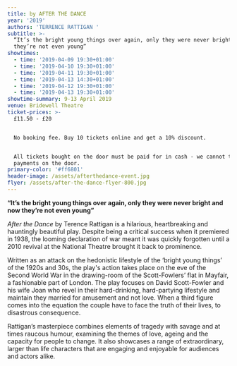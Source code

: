 ```yaml
---
title: by AFTER THE DANCE
year: '2019'
authors: 'TERRENCE RATTIGAN '
subtitle: >-
  “It’s the bright young things over again, only they were never bright and now
  they’re not even young”
showtimes:
  - time: '2019-04-09 19:30+01:00'
  - time: '2019-04-10 19:30+01:00'
  - time: '2019-04-11 19:30+01:00'
  - time: '2019-04-13 14:30+01:00'
  - time: '2019-04-12 19:30+01:00'
  - time: '2019-04-13 19:30+01:00'
showtime-summary: 9-13 April 2019
venue: Bridewell Theatre
ticket-prices: >-
  £11.50 - £20


  No booking fee. Buy 10 tickets online and get a 10% discount.


  All tickets bought on the door must be paid for in cash - we cannot take card
  payments on the door.
primary-color: '#ff6801'
header-image: /assets/afterthedance-event.jpg
flyer: /assets/after-the-dance-flyer-800.jpg
---
```

**“It’s the bright young things over again, only they were never bright and now they’re not even young”**

_After the Dance_ by Terence Rattigan is a hilarious, heartbreaking and hauntingly beautiful play. Despite being a critical success when it premiered in 1938, the looming declaration of war meant it was quickly forgotten until a 2010 revival at the National Theatre brought it back to prominence.

Written as an attack on the hedonistic lifestyle of the ‘bright young things’ of the 1920s and 30s, the play's action takes place on the eve of the Second World War in the drawing-room of the Scott-Fowlers’ flat in Mayfair, a fashionable part of London. The play focuses on David Scott-Fowler and his wife Joan who revel in their hard-drinking, hard-partying lifestyle and maintain they married for amusement and not love. When a third figure comes into the equation the couple have to face the truth of their lives, to disastrous consequence.

Rattigan’s masterpiece combines elements of tragedy with savage and at times raucous humour, examining the themes of love, ageing and the capacity for people to change. It also showcases a range of extraordinary, larger than life characters that are engaging and enjoyable for audiences and actors alike.
